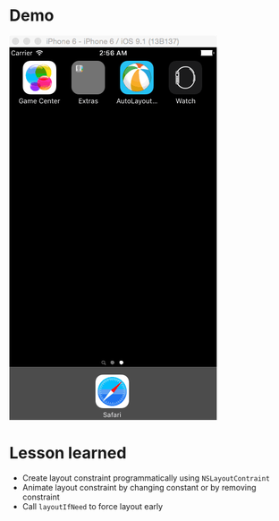 # Demo

![](https://github.com/oldtrafford91/AutoLayoutAnimation/blob/master/screenshot/Screenshot.gif?raw=true)

# Lesson learned

- Create layout constraint programmatically using ```NSLayoutContraint```
- Animate layout constraint by changing constant or by removing constraint
- Call ```layoutIfNeed``` to force layout early

